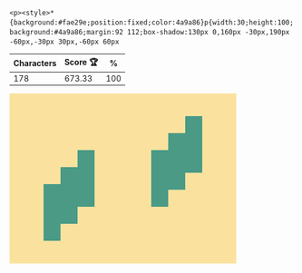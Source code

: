 `<p><style>*{background:#fae29e;position:fixed;color:4a9a86}p{width:30;height:100;background:#4a9a86;margin:92 112;box-shadow:130px 0,160px -30px,190px -60px,-30px 30px,-60px 60px`

| Characters | Score 🏆 | %   |
| ---------- | -------- | --- |
| 178        | 673.33   | 100 |

![](/2025/Sep2025/08/20250908.png)
